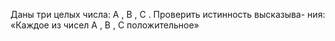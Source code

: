  Даны три целых числа: A , B , C . Проверить истинность высказыва-
 ния: «Каждое из чисел A , B , C положительное»
